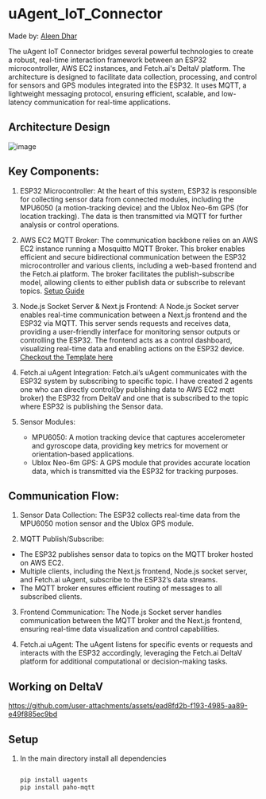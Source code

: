 # uAgent_IoT_Connector
Made by: [Aleen Dhar](https://www.linkedin.com/in/aleendhar/) 

The   uAgent IoT Connector bridges several powerful technologies to create a robust, real-time interaction framework between an ESP32 microcontroller, AWS EC2 instances, and Fetch.ai's DeltaV platform. The architecture is designed to facilitate data collection, processing, and control for sensors and GPS modules integrated into the ESP32. It uses MQTT, a lightweight messaging protocol, ensuring efficient, scalable, and low-latency communication for real-time applications.



## Architecture Design

![image](https://github.com/user-attachments/assets/b464731e-3f7e-4274-bcb5-03f260a5dab1)


## Key Components:
1. ESP32 Microcontroller: At the heart of this system, ESP32 is responsible for collecting sensor data from connected modules, including the MPU6050 (a motion-tracking device) and the Ublox Neo-6m GPS (for location tracking). The data is then transmitted via MQTT for further analysis or control operations.

2. AWS EC2 MQTT Broker: The communication backbone relies on an AWS EC2 instance running a Mosquitto MQTT Broker. This broker enables efficient and secure bidirectional communication between the ESP32 microcontroller and various clients, including a web-based frontend and the Fetch.ai platform. The broker facilitates the publish-subscribe model, allowing clients to either publish data or subscribe to relevant topics. [Setup Guide](https://aws.amazon.com/blogs/iot/how-to-bridge-mosquitto-mqtt-broker-to-aws-iot/)

3. Node.js Socket Server & Next.js Frontend: A Node.js Socket server enables real-time communication between a Next.js frontend and the ESP32 via MQTT. This server sends requests and receives data, providing a user-friendly interface for monitoring sensor outputs or controlling the ESP32. The frontend acts as a control dashboard, visualizing real-time data and enabling actions on the ESP32 device. [Checkout the Template here](https://github.com/AleenDhar/Ground_station)

4. Fetch.ai uAgent Integration: Fetch.ai’s uAgent communicates with the ESP32 system by subscribing to specific topic. I have created 2 agents one who can directly control(by publishing data to AWS EC2 mqtt broker) the ESP32 from DeltaV and one that is subscribed to the topic where ESP32 is publishing the Sensor data.

5. Sensor Modules:
   - MPU6050: A motion tracking device that captures accelerometer and gyroscope data, providing key metrics for movement or orientation-based applications.
   -  Ublox Neo-6m GPS: A GPS module that provides accurate location data, which is transmitted via the ESP32 for tracking purposes.

## Communication Flow:
1. Sensor Data Collection: The ESP32 collects real-time data from the MPU6050 motion sensor and the Ublox GPS module.

2. MQTT Publish/Subscribe:
  - The ESP32 publishes sensor data to topics on the MQTT broker hosted on AWS EC2.
  - Multiple clients, including the Next.js frontend, Node.js socket server, and Fetch.ai uAgent, subscribe to the ESP32’s data streams.
  - The MQTT broker ensures efficient routing of messages to all subscribed clients.

3. Frontend Communication: The Node.js Socket server handles communication between the MQTT broker and the Next.js frontend, ensuring real-time data visualization and control capabilities.

4. Fetch.ai uAgent: The uAgent listens for specific events or requests and interacts with the ESP32 accordingly, leveraging the Fetch.ai DeltaV platform for additional computational or decision-making tasks.


## Working on DeltaV





https://github.com/user-attachments/assets/ead8fd2b-f193-4985-aa89-e49f885ec9bd



## Setup
1. In the main directory install all dependencies

    ```bash
    
    pip install uagents
    pip install paho-mqtt
    ```


